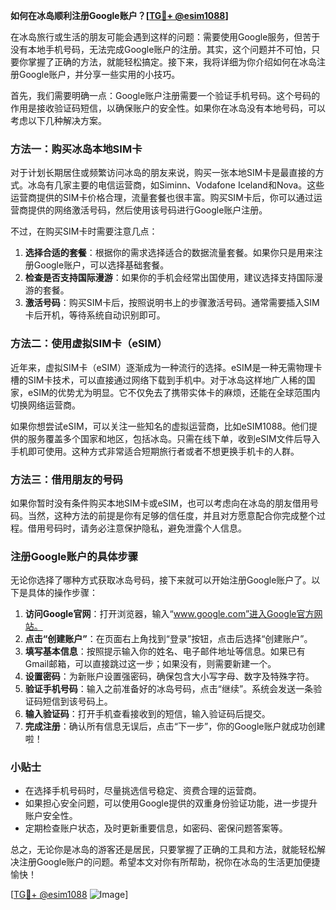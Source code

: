 **如何在冰岛顺利注册Google账户？[[TG💪+ @esim1088](https://t.me/s/esim1088)]**

在冰岛旅行或生活的朋友可能会遇到这样的问题：需要使用Google服务，但苦于没有本地手机号码，无法完成Google账户的注册。其实，这个问题并不可怕，只要你掌握了正确的方法，就能轻松搞定。接下来，我将详细为你介绍如何在冰岛注册Google账户，并分享一些实用的小技巧。

首先，我们需要明确一点：Google账户注册需要一个验证手机号码。这个号码的作用是接收验证码短信，以确保账户的安全性。如果你在冰岛没有本地号码，可以考虑以下几种解决方案。

### 方法一：购买冰岛本地SIM卡

对于计划长期居住或频繁访问冰岛的朋友来说，购买一张本地SIM卡是最直接的方式。冰岛有几家主要的电信运营商，如Siminn、Vodafone Iceland和Nova。这些运营商提供的SIM卡价格合理，流量套餐也很丰富。购买SIM卡后，你可以通过运营商提供的网络激活号码，然后使用该号码进行Google账户注册。

不过，在购买SIM卡时需要注意几点：
1. **选择合适的套餐**：根据你的需求选择适合的数据流量套餐。如果你只是用来注册Google账户，可以选择基础套餐。
2. **检查是否支持国际漫游**：如果你的手机会经常出国使用，建议选择支持国际漫游的套餐。
3. **激活号码**：购买SIM卡后，按照说明书上的步骤激活号码。通常需要插入SIM卡后开机，等待系统自动识别即可。

### 方法二：使用虚拟SIM卡（eSIM）

近年来，虚拟SIM卡（eSIM）逐渐成为一种流行的选择。eSIM是一种无需物理卡槽的SIM卡技术，可以直接通过网络下载到手机中。对于冰岛这样地广人稀的国家，eSIM的优势尤为明显。它不仅免去了携带实体卡的麻烦，还能在全球范围内切换网络运营商。

如果你想尝试eSIM，可以关注一些知名的虚拟运营商，比如eSIM1088。他们提供的服务覆盖多个国家和地区，包括冰岛。只需在线下单，收到eSIM文件后导入手机即可使用。这种方式非常适合短期旅行者或者不想更换手机卡的人群。

### 方法三：借用朋友的号码

如果你暂时没有条件购买本地SIM卡或eSIM，也可以考虑向在冰岛的朋友借用号码。当然，这种方法的前提是你有足够的信任度，并且对方愿意配合你完成整个过程。借用号码时，请务必注意保护隐私，避免泄露个人信息。

### 注册Google账户的具体步骤

无论你选择了哪种方式获取冰岛号码，接下来就可以开始注册Google账户了。以下是具体的操作步骤：

1. **访问Google官网**：打开浏览器，输入“www.google.com”进入Google官方网站。
2. **点击“创建账户”**：在页面右上角找到“登录”按钮，点击后选择“创建账户”。
3. **填写基本信息**：按照提示输入你的姓名、电子邮件地址等信息。如果已有Gmail邮箱，可以直接跳过这一步；如果没有，则需要新建一个。
4. **设置密码**：为新账户设置强密码，确保包含大小写字母、数字及特殊字符。
5. **验证手机号码**：输入之前准备好的冰岛号码，点击“继续”。系统会发送一条验证码短信到该号码上。
6. **输入验证码**：打开手机查看接收到的短信，输入验证码后提交。
7. **完成注册**：确认所有信息无误后，点击“下一步”，你的Google账户就成功创建啦！

### 小贴士

- 在选择手机号码时，尽量挑选信号稳定、资费合理的运营商。
- 如果担心安全问题，可以使用Google提供的双重身份验证功能，进一步提升账户安全性。
- 定期检查账户状态，及时更新重要信息，如密码、密保问题答案等。

总之，无论你是冰岛的游客还是居民，只要掌握了正确的工具和方法，就能轻松解决注册Google账户的问题。希望本文对你有所帮助，祝你在冰岛的生活更加便捷愉快！

[[TG💪+ @esim1088](https://t.me/s/esim1088) ![Image](https://i.postimg.cc/4NQfJmqS/Snipaste-2025-05-13-00-14-12.png)]